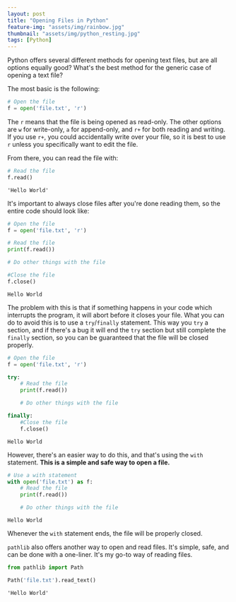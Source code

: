 ```yaml
---
layout: post
title: "Opening Files in Python"
feature-img: "assets/img/rainbow.jpg"
thumbnail: "assets/img/python_resting.jpg"
tags: [Python]
---
```


Python offers several different methods for opening text files, but are all options equally good? What's the best method for the generic case of opening a text file?

The most basic is the following:


```python
# Open the file
f = open('file.txt', 'r')
```

The `r` means that the file is being opened as read-only. The other options are `w` for write-only, `a` for append-only, and `r+` for both reading and writing. If you use `r+`, you could accidentally write over your file, so it is best to use `r` unless you specifically want to edit the file.

From there, you can read the file with:


```python
# Read the file
f.read()
```




    'Hello World'



It's important to always close files after you're done reading them, so the entire code should look like:


```python
# Open the file
f = open('file.txt', 'r')

# Read the file
print(f.read())

# Do other things with the file

#Close the file
f.close()
```

    Hello World
    

The problem with this is that if something happens in your code which interrupts the program, it will abort before it closes your file. What you can do to avoid this is to use a `try`/`finally` statement. This way you `try` a section, and if there's a bug it will end the `try` section but still complete the `finally` section, so you can be guaranteed that the file will be closed properly.


```python
# Open the file
f = open('file.txt', 'r')

try:
    # Read the file
    print(f.read())

    # Do other things with the file

finally:
    #Close the file
    f.close()
```

    Hello World
    

However, there's an easier way to do this, and that's using the `with` statement. **This is a simple and safe way to open a file.**


```python
# Use a with statement
with open('file.txt') as f:
    # Read the file
    print(f.read())

    # Do other things with the file
```

    Hello World
    

Whenever the `with` statement ends, the file will be properly closed.

`pathlib` also offers another way to open and read files. It's simple, safe, and can be done with a one-liner. It's my go-to way of reading files.


```python
from pathlib import Path
```


```python
Path('file.txt').read_text()
```




    'Hello World'


